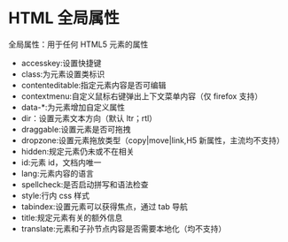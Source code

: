 # HTML 全局属性

全局属性：用于任何 HTML5 元素的属性

- accesskey:设置快捷键
- class:为元素设置类标识
- contenteditable:指定元素内容是否可编辑
- contextmenu:自定义鼠标右键弹出上下文菜单内容（仅 firefox 支持）
- data-\*:为元素增加自定义属性
- dir：设置元素文本方向（默认 ltr；rtl）
- draggable:设置元素是否可拖拽
- dropzone:设置元素拖放类型（copy|move|link,H5 新属性，主流均不支持）
- hidden:规定元素仍未或不在相关
- id:元素 id，文档内唯一
- lang:元素内容的语言
- spellcheck:是否启动拼写和语法检查
- style:行内 css 样式
- tabindex:设置元素可以获得焦点，通过 tab 导航
- title:规定元素有关的额外信息
- translate:元素和子孙节点内容是否需要本地化（均不支持）
